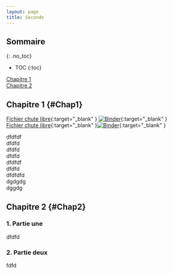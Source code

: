 ```yaml
---
layout: page
title: Seconde
---
```


## Sommaire
{: .no_toc}

* TOC
{:toc}

[Chapitre 1](#Chap1)  
[Chapitre 2](#Chap2)  

## Chapitre 1 {#Chap1}

[Fichier chute libre](https://nbviewer.jupyter.org/github/dmarsollier/MOOC-physique-preparation-enseignement-superieur-python-nb-master/blob/master/mecanique/chute-libre-miniMOOC.ipynb){:target="_blank" }
[![Binder](https://mybinder.org/badge_logo.svg)](https://mybinder.org/v2/gh/dmarsollier/MOOC-physique-preparation-enseignement-superieur-python-nb-master/master?filepath=mecanique%2Fchute-libre-miniMOOC.ipynb){:target="_blank" }  
[Fichier chute libre][1nbviewer]{:target="_blank" }[![Binder](https://mybinder.org/badge_logo.svg)][1binder]{:target="_blank" }

dfdfdf  
dfdfd  
dfdfd  
dfdfd  
dfdfdf  
dfdfd  
dfdfdfd  
dgdgdg  
dggdg

## Chapitre 2 {#Chap2}

### 1. Partie une

 dfdfd

### 2. Partie deux

fdfd

[1nbviewer]: https://nbviewer.jupyter.org/github/dmarsollier/MOOC-physique-preparation-enseignement-superieur-python-nb-master/blob/master/mecanique/chute-libre-miniMOOC.ipynb
[1binder]: https://mybinder.org/v2/gh/dmarsollier/MOOC-physique-preparation-enseignement-superieur-python-nb-master/master?filepath=mecanique%2Fchute-libre-miniMOOC.ipynb
